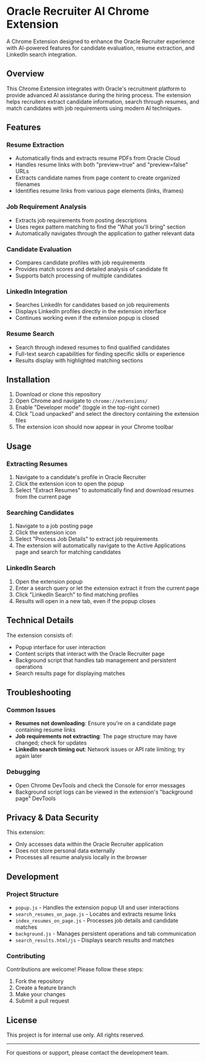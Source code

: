 # Oracle Recruiter AI Chrome Extension

A Chrome Extension designed to enhance the Oracle Recruiter experience with AI-powered features for candidate evaluation, resume extraction, and LinkedIn search integration.

## Overview

This Chrome Extension integrates with Oracle's recruitment platform to provide advanced AI assistance during the hiring process. The extension helps recruiters extract candidate information, search through resumes, and match candidates with job requirements using modern AI techniques.

## Features

### Resume Extraction
- Automatically finds and extracts resume PDFs from Oracle Cloud
- Handles resume links with both "preview=true" and "preview=false" URLs
- Extracts candidate names from page content to create organized filenames
- Identifies resume links from various page elements (links, iframes)

### Job Requirement Analysis
- Extracts job requirements from posting descriptions
- Uses regex pattern matching to find the "What you'll bring" section
- Automatically navigates through the application to gather relevant data

### Candidate Evaluation
- Compares candidate profiles with job requirements
- Provides match scores and detailed analysis of candidate fit
- Supports batch processing of multiple candidates

### LinkedIn Integration
- Searches LinkedIn for candidates based on job requirements
- Displays LinkedIn profiles directly in the extension interface
- Continues working even if the extension popup is closed

### Resume Search
- Search through indexed resumes to find qualified candidates
- Full-text search capabilities for finding specific skills or experience
- Results display with highlighted matching sections

## Installation

1. Download or clone this repository
2. Open Chrome and navigate to `chrome://extensions/`
3. Enable "Developer mode" (toggle in the top-right corner)
4. Click "Load unpacked" and select the directory containing the extension files
5. The extension icon should now appear in your Chrome toolbar

## Usage

### Extracting Resumes
1. Navigate to a candidate's profile in Oracle Recruiter
2. Click the extension icon to open the popup
3. Select "Extract Resumes" to automatically find and download resumes from the current page

### Searching Candidates
1. Navigate to a job posting page
2. Click the extension icon
3. Select "Process Job Details" to extract job requirements
4. The extension will automatically navigate to the Active Applications page and search for matching candidates

### LinkedIn Search
1. Open the extension popup
2. Enter a search query or let the extension extract it from the current page
3. Click "LinkedIn Search" to find matching profiles
4. Results will open in a new tab, even if the popup closes

## Technical Details

The extension consists of:
- Popup interface for user interaction
- Content scripts that interact with the Oracle Recruiter page
- Background script that handles tab management and persistent operations
- Search results page for displaying matches

## Troubleshooting

### Common Issues
- **Resumes not downloading**: Ensure you're on a candidate page containing resume links
- **Job requirements not extracting**: The page structure may have changed; check for updates
- **LinkedIn search timing out**: Network issues or API rate limiting; try again later

### Debugging
- Open Chrome DevTools and check the Console for error messages
- Background script logs can be viewed in the extension's "background page" DevTools

## Privacy & Data Security

This extension:
- Only accesses data within the Oracle Recruiter application
- Does not store personal data externally
- Processes all resume analysis locally in the browser

## Development

### Project Structure
- `popup.js` - Handles the extension popup UI and user interactions
- `search_resumes_on_page.js` - Locates and extracts resume links
- `index_resumes_on_page.js` - Processes job details and candidate matches
- `background.js` - Manages persistent operations and tab communication
- `search_results.html/js` - Displays search results and matches

### Contributing
Contributions are welcome! Please follow these steps:
1. Fork the repository
2. Create a feature branch
3. Make your changes
4. Submit a pull request

## License

This project is for internal use only. All rights reserved.

---

For questions or support, please contact the development team.

